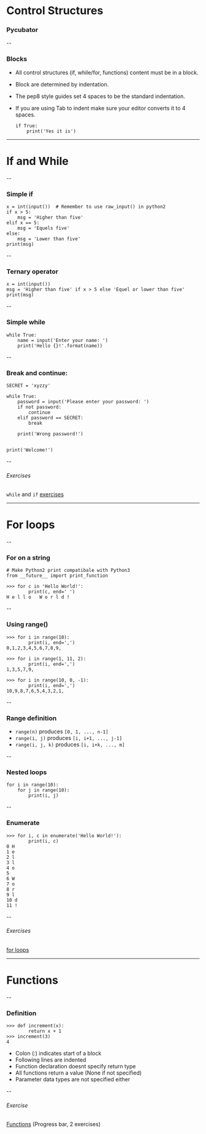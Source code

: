 <!-- .slide: data-background="img/puzzles.jpg" -->
# Control Structures

### Pycubator

--
### Blocks

-   All control structures (if, while/for, functions) content must be in a block.
-   Block are determined by indentation.
-   The pep8 style guides set 4 spaces to be the standard indentation.
-   If you are using Tab to indent make sure your editor converts it to 4 spaces.

        if True:
            print('Yes it is')

---

# If and While

--
### Simple if

    x = int(input())  # Remember to use raw_input() in python2
    if x > 5:
        msg = 'Higher than five'
    elif x == 5:
        msg = 'Equels five'
    else:
        msg = 'Lower than five'
    print(msg)

--
### Ternary operator

    x = int(input())
    msg = 'Higher than five' if x > 5 else 'Equel or lower than five'
    print(msg)

--
### Simple while

    while True:
        name = input('Enter your name: ')
        print('Hello {}!'.format(name))

--
### Break and continue:

    SECRET = 'xyzzy'

    while True:
        password = input('Please enter your password: ')
        if not password:
            continue
        elif password == SECRET:
            break

        print('Wrong password!')


    print('Welcome!')

--
###### Exercises

`while` and `if` [exercises](http://lms.10x.org.il/item/12/)

---

# For loops

--
### For on a string

    # Make Python2 print compatibale with Python3
    from __future__ import print_function

    >>> for c in 'Hello World!':
            print(c, end=' ')
    H e l l o   W o r l d !

--
### Using range()

    >>> for i in range(10):
            print(i, end=',')
    0,1,2,3,4,5,6,7,8,9,

    >>> for i in range(1, 11, 2):
            print(i, end=',')
    1,3,5,7,9,

    >>> for i in range(10, 0, -1):
            print(i, end=',')
    10,9,8,7,6,5,4,3,2,1,

--
### Range definition

*   `range(n)` produces `[0, 1, ..., n-1]`
*   `range(i, j)` produces `[i, i+1, ..., j-1]`
*   `range(i, j, k)` produces `[i, i+k, ..., m]`

--

### Nested loops

    for i in range(10):
        for j in range(10):
            print(i, j)

--
### Enumerate
    >>> for i, c in enumerate('Hello World!'):
            print(i, c)
    0 H
    1 e
    2 l
    3 l
    4 o
    5
    6 W
    7 o
    8 r
    9 l
    10 d
    11 !

--
###### Exercises
[for loops](http://lms.10x.org.il/item/15/)

---

# Functions

--
### Definition

    >>> def increment(x):
            return x + 1
    >>> increment(3)
    4

*   Colon (:) indicates start of a block
*   Following lines are indented
*   Function declaration doesnt specify return type
*   All functions return a value (None if not specified)
*   Parameter data types are not specified either

--
###### Exercise

[Functions](http://lms.10x.org.il/item/145/)
(Progress bar, 2 exercises)
